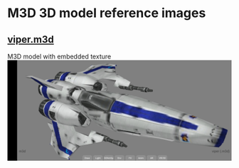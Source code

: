 # M3D 3D model reference images

## [viper.m3d](https://bztsrc.gitlab.io/model3d/models/viper.m3d)
M3D model with embedded texture
![viper.m3d](screenshots/viper_m3d.png)

